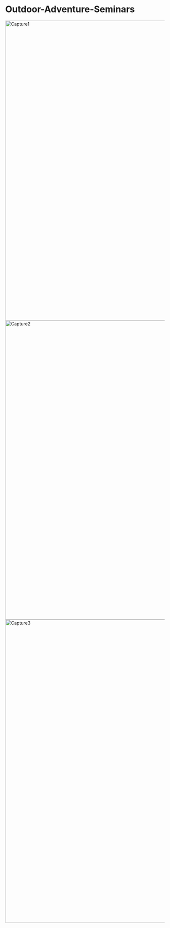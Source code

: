 # Outdoor-Adventure-Seminars

<img width="949" alt="Capture1" src="https://github.com/Yasser-Hasan1/Outdoor-Adventure-Seminars/assets/157332373/029e8f4f-de5d-41a4-85d4-1aa326d8e046">
<img width="947" alt="Capture2" src="https://github.com/Yasser-Hasan1/Outdoor-Adventure-Seminars/assets/157332373/0a904718-7d03-4d21-8881-8c69af5cb375">
<img width="960" alt="Capture3" src="https://github.com/Yasser-Hasan1/Outdoor-Adventure-Seminars/assets/157332373/0b13c2cc-4b52-4641-ad07-6b6b26e4b9c5">
